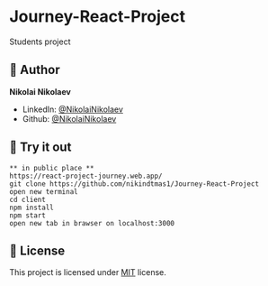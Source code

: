 # Journey-React-Project

Students project


## 👨 Author

**Nikolai Nikolaev**

- LinkedIn: [@NikolaiNikolaev](https://www.linkedin.com/in/nikolay-nikolaev-4555631a7/)
- Github: [@NikolaiNikolaev](https://github.com/nikindtmas1)

## :eyes: Try it out

```
** in public place **
https://react-project-journey.web.app/
git clone https://github.com/nikindtmas1/Journey-React-Project
open new terminal
cd client
npm install
npm start
open new tab in brawser on localhost:3000
```

## :pencil: License

This project is licensed under [MIT](https://opensource.org/licenses/MIT) license.
